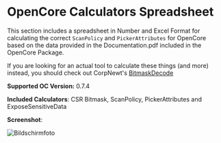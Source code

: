 # OpenCore Calculators Spreadsheet

This section includes a spreadsheet in Number and Excel Format for calculating the correct `ScanPolicy` and `PickerAttributes` for OpenCore based on the data provided in the Documentation.pdf included in the OpenCore Package. 

If you are looking for an actual tool to calculate these things (and more) instead, you should check out CorpNewt's [BitmaskDecode](https://github.com/corpnewt/BitmaskDecode) 

**Supported OC Version:** 0.7.4

**Included Calculators**: CSR Bitmask, ScanPolicy, PickerAttributes and ExposeSensitiveData

**Screenshot**:

![Bildschirmfoto](https://user-images.githubusercontent.com/76865553/134306956-5c3af0fd-d23d-4d74-b89e-0c46dc95718b.png)
